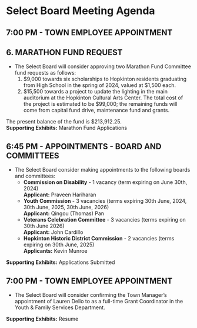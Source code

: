 # Select Board Meeting Agenda
## 7:00 PM - TOWN EMPLOYEE APPOINTMENT


## 6. MARATHON FUND REQUEST
- The Select Board will consider approving two Marathon Fund Committee fund requests as follows:
  1. $9,000 towards six scholarships to Hopkinton residents graduating from High School in the spring of 2024, valued at $1,500 each.
  2. $15,500 towards a project to update the lighting in the main auditorium at the Hopkinton Cultural Arts Center. The total cost of the project is estimated to be $99,000; the remaining funds will come from capital fund drive, maintenance fund and grants.
  
The present balance of the fund is $213,912.25.  
**Supporting Exhibits:** Marathon Fund Applications

## 6:45 PM - APPOINTMENTS - BOARD AND COMMITTEES
- The Select Board consider making appointments to the following boards and committees:
  - **Commission on Disability** - 1 vacancy (term expiring on June 30th, 2024)  
    **Applicant:** Praveen Hariharan
  - **Youth Commission** - 3 vacancies (terms expiring 30th June, 2024, 30th June, 2025, 30th June, 2026)  
    **Applicant:** Qingou (Thomas) Pan
  - **Veterans Celebration Committee** - 3 vacancies (terms expiring on 30th June 2026)  
    **Applicant:** John Cardillo
  - **Hopkinton Historic District Commission** - 2 vacancies (terms expiring on 30th June, 2025)  
    **Applicants:** Kevin Munroe

**Supporting Exhibits:** Applications Submitted

## 7:00 PM - TOWN EMPLOYEE APPOINTMENT
- The Select Board will consider confirming the Town Manager’s appointment of Lauren Dello to as a full-time Grant Coordinator in the Youth & Family Services Department.

**Supporting Exhibits:** Resume